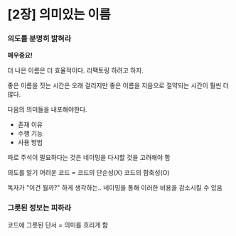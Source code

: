 # [2장] 의미있는 이름



### 의도를 분명히 밝혀라

**매우중요!**

더 나은 이름은 더 효율적이다. 리팩토링 하려고 하자.

좋은 이름을 짓는 시간은 오래 걸리지만 좋은 이름을 지음으로 절약되는 시간이 훨씬 더 많다.

다음의 의미들을 내포해야한다.
- 존재 이유
- 수행 기능
- 사용 방법

따로 주석이 필요하다는 것은 네이밍을 다시할 것을 고려해야 함

의도를 알기 어려운 코드 = 코드의 단순성(X) 코드의 함축성(O)

독자가 "이건 뭘까?" 하게 생각하는.. 네이밍을 통해 이러한 비용을 감소시킬 수 있음

### 그릇된 정보는 피하라

코드에 그릇된 단서 = 의미를 흐리게 함

